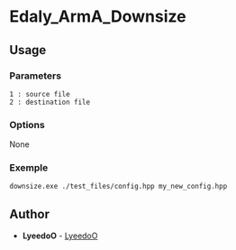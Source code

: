 # Edaly_ArmA_Downsize

## Usage

### Parameters

```
1 : source file
2 : destination file
```

### Options
None

### Exemple

```
downsize.exe ./test_files/config.hpp my_new_config.hpp
```

## Author

* **LyeedoO** - [LyeedoO](https://github.com/LyeedoO)
